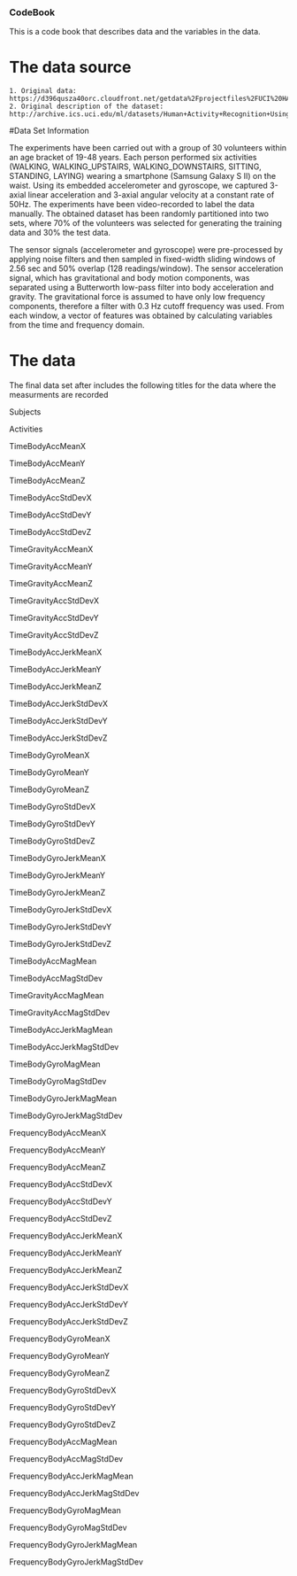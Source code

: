 ### CodeBook

This is a code book that describes data and the variables in the data.

# The data source

	1. Original data: https://d396qusza40orc.cloudfront.net/getdata%2Fprojectfiles%2FUCI%20HAR%20Dataset.zip
	2. Original description of the dataset: http://archive.ics.uci.edu/ml/datasets/Human+Activity+Recognition+Using+Smartphones
	
#Data Set Information

The experiments have been carried out with a group of 30 volunteers within an age bracket of 19-48 years. Each person performed six activities (WALKING, WALKING_UPSTAIRS, WALKING_DOWNSTAIRS, SITTING, STANDING, LAYING) wearing a smartphone (Samsung Galaxy S II) on the waist. Using its embedded accelerometer and gyroscope, we captured 3-axial linear acceleration and 3-axial angular velocity at a constant rate of 50Hz. The experiments have been video-recorded to label the data manually. The obtained dataset has been randomly partitioned into two sets, where 70% of the volunteers was selected for generating the training data and 30% the test data.

The sensor signals (accelerometer and gyroscope) were pre-processed by applying noise filters and then sampled in fixed-width sliding windows of 2.56 sec and 50% overlap (128 readings/window). The sensor acceleration signal, which has gravitational and body motion components, was separated using a Butterworth low-pass filter into body acceleration and gravity. The gravitational force is assumed to have only low frequency components, therefore a filter with 0.3 Hz cutoff frequency was used. From each window, a vector of features was obtained by calculating variables from the time and frequency domain.

# The data

The final data set after includes the following titles for the data where the measurments are recorded

Subjects                       

Activities                     

TimeBodyAccMeanX               

TimeBodyAccMeanY              

TimeBodyAccMeanZ               

TimeBodyAccStdDevX             

TimeBodyAccStdDevY             

TimeBodyAccStdDevZ            

TimeGravityAccMeanX            

TimeGravityAccMeanY            

TimeGravityAccMeanZ            

TimeGravityAccStdDevX         

TimeGravityAccStdDevY          

TimeGravityAccStdDevZ          

TimeBodyAccJerkMeanX           

TimeBodyAccJerkMeanY          

TimeBodyAccJerkMeanZ           

TimeBodyAccJerkStdDevX

TimeBodyAccJerkStdDevY

TimeBodyAccJerkStdDevZ        

TimeBodyGyroMeanX

TimeBodyGyroMeanY

TimeBodyGyroMeanZ

TimeBodyGyroStdDevX           

TimeBodyGyroStdDevY

TimeBodyGyroStdDevZ

TimeBodyGyroJerkMeanX

TimeBodyGyroJerkMeanY         

TimeBodyGyroJerkMeanZ

TimeBodyGyroJerkStdDevX

TimeBodyGyroJerkStdDevY

TimeBodyGyroJerkStdDevZ       

TimeBodyAccMagMean

TimeBodyAccMagStdDev

TimeGravityAccMagMean

TimeGravityAccMagStdDev       

TimeBodyAccJerkMagMean

TimeBodyAccJerkMagStdDev

TimeBodyGyroMagMean

TimeBodyGyroMagStdDev         

TimeBodyGyroJerkMagMean

TimeBodyGyroJerkMagStdDev

FrequencyBodyAccMeanX

FrequencyBodyAccMeanY         

FrequencyBodyAccMeanZ

FrequencyBodyAccStdDevX

FrequencyBodyAccStdDevY

FrequencyBodyAccStdDevZ       

FrequencyBodyAccJerkMeanX      

FrequencyBodyAccJerkMeanY      

FrequencyBodyAccJerkMeanZ      

FrequencyBodyAccJerkStdDevX   

FrequencyBodyAccJerkStdDevY    

FrequencyBodyAccJerkStdDevZ    

FrequencyBodyGyroMeanX         

FrequencyBodyGyroMeanY        

FrequencyBodyGyroMeanZ         

FrequencyBodyGyroStdDevX       

FrequencyBodyGyroStdDevY       

FrequencyBodyGyroStdDevZ      

FrequencyBodyAccMagMean        

FrequencyBodyAccMagStdDev      

FrequencyBodyAccJerkMagMean    

FrequencyBodyAccJerkMagStdDev 

FrequencyBodyGyroMagMean       

FrequencyBodyGyroMagStdDev     

FrequencyBodyGyroJerkMagMean   

FrequencyBodyGyroJerkMagStdDev



